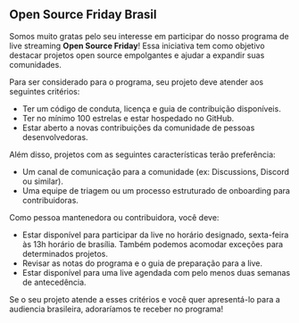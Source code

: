 ## Open Source Friday Brasil
Somos muito gratas pelo seu interesse em participar do nosso programa de live streaming **Open Source Friday**! Essa iniciativa tem como objetivo destacar projetos open source empolgantes e ajudar a expandir suas comunidades.

Para ser considerado para o programa, seu projeto deve atender aos seguintes critérios:

- Ter um código de conduta, licença e guia de contribuição disponíveis.  
- Ter no mínimo 100 estrelas e estar hospedado no GitHub.  
- Estar aberto a novas contribuições da comunidade de pessoas desenvolvedoras.  

Além disso, projetos com as seguintes características terão preferência:  

- Um canal de comunicação para a comunidade (ex: Discussions, Discord ou similar).  
- Uma equipe de triagem ou um processo estruturado de onboarding para contribuidoras.  

Como pessoa mantenedora ou contribuidora, você deve:  

- Estar disponível para participar da live no horário designado, sexta-feira às 13h horário de brasília. Também podemos acomodar exceções para determinados projetos.  
- Revisar as notas do programa e o guia de preparação para a live.  
- Estar disponível para uma live agendada com pelo menos duas semanas de antecedência.  

Se o seu projeto atende a esses critérios e você quer apresentá-lo para a audiencia brasileira, adoraríamos te receber no programa!
